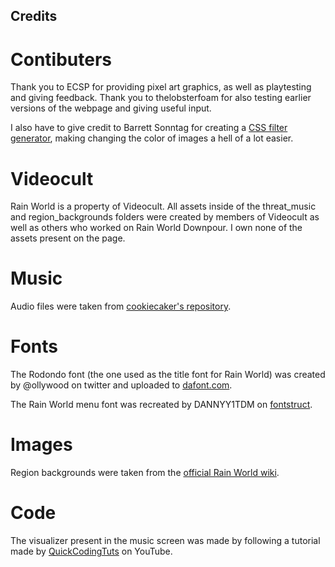 ## Credits

# Contibuters
Thank you to ECSP for providing pixel art graphics, as well as playtesting and giving feedback. 
Thank you to thelobsterfoam for also testing earlier versions of the webpage and giving useful input.

I also have to give credit to Barrett Sonntag for creating a [CSS filter generator](https://codepen.io/sosuke/pen/Pjoqqp), making changing the color of images a hell of a lot easier.

# Videocult
Rain World is a property of Videocult. All assets inside of the threat_music and region_backgrounds folders were created by members of Videocult as well as others who worked on Rain World Downpour. I own none of the assets present on the page.

# Music
Audio files were taken from [cookiecaker's repository](https://github.com/cookiecaker/Rain-World-Sounds).

# Fonts
The Rodondo font (the one used as the title font for Rain World) was created by @ollywood on twitter and uploaded to [dafont.com](https://www.dafont.com/rodondo.font).

The Rain World menu font was recreated by DANNYY1TDM on [fontstruct](https://fontstruct.com/fontstructions/show/2392353/rain-world-menu).

# Images
Region backgrounds were taken from the [official Rain World wiki](https://rainworld.miraheze.org/wiki/Official_Art).

# Code
The visualizer present in the music screen was made by following a tutorial made by [QuickCodingTuts](https://www.youtube.com/watch?v=sb6C1XNqJzA) on YouTube.